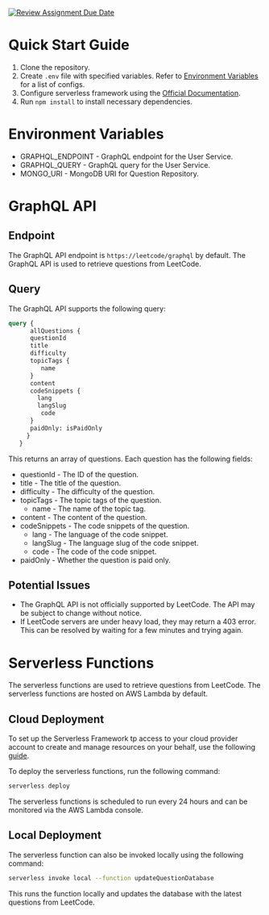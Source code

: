 [![Review Assignment Due Date](https://classroom.github.com/assets/deadline-readme-button-24ddc0f5d75046c5622901739e7c5dd533143b0c8e959d652212380cedb1ea36.svg)](https://classroom.github.com/a/UxpU_KWG)

# Quick Start Guide

1. Clone the repository.
2. Create `.env` file with specified variables. Refer to [Environment Variables](#environment-variables) for a list of
   configs.
3. Configure serverless framework using
   the [Official Documentation](https://www.serverless.com/framework/docs/getting-started/).
4. Run `npm install` to install necessary dependencies.

# Environment Variables

- GRAPHQL_ENDPOINT - GraphQL endpoint for the User Service.
- GRAPHQL_QUERY - GraphQL query for the User Service.
- MONGO_URI - MongoDB URI for Question Repository.

# GraphQL API

## Endpoint

The GraphQL API endpoint is `https://leetcode/graphql` by default. The GraphQL API is used to retrieve questions from
LeetCode.

## Query

The GraphQL API supports the following query:

```graphql
query {
      allQuestions {
      questionId
      title
      difficulty
      topicTags {
         name
      }
      content
      codeSnippets {
        lang
        langSlug
         code
      }
      paidOnly: isPaidOnly
     }
   }
```

This returns an array of questions. Each question has the following fields:

- questionId - The ID of the question.
- title - The title of the question.
- difficulty - The difficulty of the question.
- topicTags - The topic tags of the question.
    - name - The name of the topic tag.
- content - The content of the question.
- codeSnippets - The code snippets of the question.
    - lang - The language of the code snippet.
    - langSlug - The language slug of the code snippet.
    - code - The code of the code snippet.
- paidOnly - Whether the question is paid only.

## Potential Issues

- The GraphQL API is not officially supported by LeetCode. The API may be subject to change without notice.
- If LeetCode servers are under heavy load, they may return a 403 error. This can be resolved by waiting for a few
  minutes and
  trying again.

# Serverless Functions

The serverless functions are used to retrieve questions from LeetCode. The serverless functions are hosted on AWS Lambda
by default.

## Cloud Deployment

To set up the Serverless Framework tp access to your cloud provider account to create and manage resources on your
behalf,
use the following [guide](https://www.serverless.com/framework/docs/providers/aws/guide/credentials/).

To deploy the serverless functions, run the following command:

```bash
serverless deploy
```

The serverless functions is scheduled to run every 24 hours and can be monitored via the AWS Lambda console.

## Local Deployment

The serverless function can also be invoked locally using the following command:

```bash
serverless invoke local --function updateQuestionDatabase
```

This runs the function locally and updates the database with the latest questions from LeetCode.
